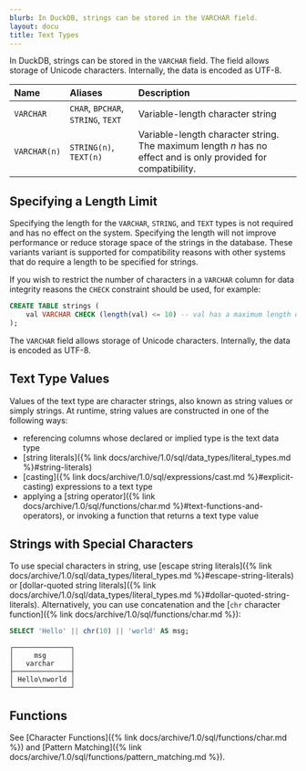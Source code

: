 ```yaml
---
blurb: In DuckDB, strings can be stored in the VARCHAR field.
layout: docu
title: Text Types
---
```


In DuckDB, strings can be stored in the `VARCHAR` field.
The field allows storage of Unicode characters. Internally, the data is encoded as UTF-8.


| Name | Aliases | Description |
|:---|:---|:---|
| `VARCHAR` | `CHAR`, `BPCHAR`, `STRING`, `TEXT` | Variable-length character string |
| `VARCHAR(n)` | `STRING(n)`, `TEXT(n)` | Variable-length character string. The maximum length _n_ has no effect and is only provided for compatibility. |

## Specifying a Length Limit

Specifying the length for the `VARCHAR`, `STRING`, and `TEXT` types is not required and has no effect on the system. Specifying the length will not improve performance or reduce storage space of the strings in the database. These variants variant is supported for compatibility reasons with other systems that do require a length to be specified for strings.

If you wish to restrict the number of characters in a `VARCHAR` column for data integrity reasons the `CHECK` constraint should be used, for example:

```sql
CREATE TABLE strings (
    val VARCHAR CHECK (length(val) <= 10) -- val has a maximum length of 10
);
```

The `VARCHAR` field allows storage of Unicode characters. Internally, the data is encoded as UTF-8.

## Text Type Values

Values of the text type are character strings, also known as string values or simply strings. At runtime, string values are constructed in one of the following ways:

* referencing columns whose declared or implied type is the text data type
* [string literals]({% link docs/archive/1.0/sql/data_types/literal_types.md %}#string-literals)
* [casting]({% link docs/archive/1.0/sql/expressions/cast.md %}#explicit-casting) expressions to a text type
* applying a [string operator]({% link docs/archive/1.0/sql/functions/char.md %}#text-functions-and-operators), or invoking a function that returns a text type value

## Strings with Special Characters

To use special characters in string, use [escape string literals]({% link docs/archive/1.0/sql/data_types/literal_types.md %}#escape-string-literals) or [dollar-quoted string literals]({% link docs/archive/1.0/sql/data_types/literal_types.md %}#dollar-quoted-string-literals). Alternatively, you can use concatenation and the [`chr` character function]({% link docs/archive/1.0/sql/functions/char.md %}):

```sql
SELECT 'Hello' || chr(10) || 'world' AS msg;
```

<!-- This output intentionally uses the duckbox formatter -->

```text
┌──────────────┐
│     msg      │
│   varchar    │
├──────────────┤
│ Hello\nworld │
└──────────────┘
```

## Functions

See [Character Functions]({% link docs/archive/1.0/sql/functions/char.md %}) and [Pattern Matching]({% link docs/archive/1.0/sql/functions/pattern_matching.md %}).